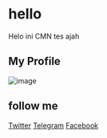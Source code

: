 # hello 

Helo ini CMN tes ajah

## My Profile
![image](https://i.imgur.com/SipUhJt.png)
## follow me 
[Twitter](https://mobile.twitter.com/hendrazlk_eth)
[Telegram](https://t.me/zlkcyber)
[Facebook](https://m.facebook.com/Hendrazlk)
